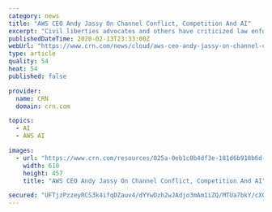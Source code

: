 ```yaml
---
category: news
title: "AWS CEO Andy Jassy On Channel Conflict, Competition And AI"
excerpt: "Civil liberties advocates and others have criticized law enforcement’s use of Amazon Rekognition, Amazon facial-recognition tool, but Jassy said technology shouldn’t be outright banned."
publishedDateTime: 2020-02-13T23:33:00Z
webUrl: "https://www.crn.com/news/cloud/aws-ceo-andy-jassy-on-channel-conflict-competition-and-ai"
type: article
quality: 54
heat: 54
published: false

provider:
  name: CRN
  domain: crn.com

topics:
  - AI
  - AWS AI

images:
  - url: "https://www.crn.com/resources/025a-0eb1c0b4df3e-181d6b918b6d-1000/jassy-andy-aws-cover.jpg"
    width: 610
    height: 457
    title: "AWS CEO Andy Jassy On Channel Conflict, Competition And AI"

secured: "UFTjzPzzeyRCS3k4ifqDZauv4/dYYwDzh2wJAdjo3mAm1iZQ/MTUa7bkY/cX0S5aaV9s8pgnwpv2+DDeb8M0WQA6Wb2/XUWPt6AbQkvc5XO+hlZUfI+cVNfUld8sPIUQpFUv7TKRtnP4T6dvQGccJ4wy6EPXpdZ34VemrOSUm2m5USWj2x7R5C+LQA/iTXPBAo+L/TkLInIObXGp4CQJL8dy5VzrIWtiOb7+GNN8IKd/gMm/0NQeynsAC3E3VNyYin0qVYZzua4Ca2JYL24AxJiMqJ7COS69amtrTuz/SabTr3nr/LtTsm6rb015Cwp8;+ZB+Xf1faAPZnuholxvkMA=="
---
```


